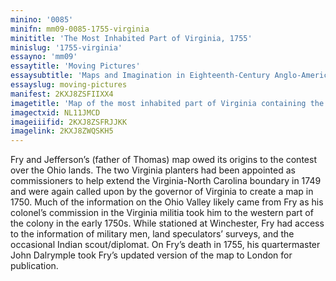 ```yaml
---
minino: '0085'
minifn: mm09-0085-1755-virginia
minititle: 'The Most Inhabited Part of Virginia, 1755'
minislug: '1755-virginia'
essayno: 'mm09'
essaytitle: 'Moving Pictures'
essaysubtitle: 'Maps and Imagination in Eighteenth-Century Anglo-America'
essayslug: moving-pictures
manifest: 2KXJ8ZSFIIXX4
imagetitle: 'Map of the most inhabited part of Virginia containing the whole province of Maryland with part of Pensilvania, New Jersey and North Carolina'
imagectxid: NL11JMCD
imageiiifid: 2KXJ8ZSFRJJKK
imagelink: 2KXJ8ZWQSKH5
---
```

Fry and Jefferson’s (father of Thomas) map owed its origins to the contest over the Ohio lands. The two Virginia planters had been appointed as commissioners to help extend the Virginia-North Carolina boundary in 1749 and were again called upon by the governor of Virginia to create a map in 1750. Much of the information on the Ohio Valley likely came from Fry as his colonel’s commission in the Virginia militia took him to the western part of the colony in the early 1750s. While stationed at Winchester, Fry had access to the information of military men, land speculators’ surveys, and the occasional Indian scout/diplomat. On Fry’s death in 1755, his quartermaster John Dalrymple took Fry’s updated version of the map to London for publication.

